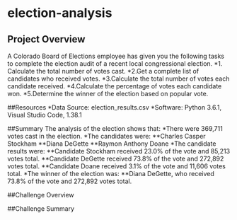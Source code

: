 # election-analysis
## Project Overview
A Colorado Board of Elections employee has given you the following tasks to complete the election audit of a recent local congressional election.
*1. Calculate the total number of votes cast. 
*2.Get a complete list of candidates who received votes.
*3.Calculate the total number of votes each candidate received.
*4.Calculate the percentage of votes each candidate won.
*5.Determine the winner of the election based on popular vote.

##Resources
*Data Source: election_results.csv
*Software: Python 3.6.1, Visual Studio Code, 1.38.1

##Summary
The analysis of the election shows that:
*There were 369,711 votes cast in the election. 
*The candidates were:
**Charles Casper Stockham
**Diana DeGette
**Raymon Anthony Doane
*The candidate results were:
**Candidate Stockham received 23.0% of the vote and 85,213 votes total.
**Candidate DeGette received 73.8% of the vote and 272,892 votes total.
**Candidate Doane received 3.1% of the vote and 11,606 votes total. 
*The winner of the election was:
**Diana DeGette, who received 73.8% of the vote and 272,892 votes total.

##Challenge Overview

##Challenge Summary
